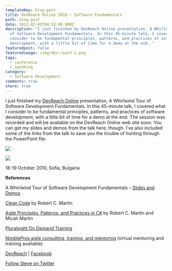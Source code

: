 ```yaml
---
templateKey: blog-post
title: DevReach Online 2010 – Software Fundamentals
path: blog-post
date: 2012-02-02T04:53:00.000Z
description: "I just finished my DevReach Online presentation, A Whirlwind Tour
  of Software Development Fundamentals. In this 45-minute talk, I covered what I
  consider to be fundamental principles, patterns, and practices of software
  development, with a little bit of time for a demo at the end. "
featuredpost: false
featuredimage: /img/dev-reach-1.png
tags:
  - conference
  - speaking
category:
  - Software Development
comments: true
share: true
---
```

I just finished my [DevReach Online](http://www.devreach.com/Event/devreach-online.aspx) presentation, A Whirlwind Tour of Software Development Fundamentals. In this 45-minute talk, I covered what I consider to be fundamental principles, patterns, and practices of software development, with a little bit of time for a demo at the end. The session was recorded and will be available on the DevReach Online web site soon. You can get my slides and demos from the talk here, though. I’ve also included some of the links from the talk to save you the trouble of hunting through the PowerPoint file.

![](/img/dev-reach-1.png)

![](/img/dev-reach-logo.png)

18-19 October 2010, Sofia, Bulgaria

**References**

A Whirlwind Tour of Software Development Fundamentals – [Slides and Demos](http://stevesmithblog.s3.amazonaws.com/SteveSmith-DevReachOnline-WhirlwindTourSoftwareFundamentals.zip)

[Clean Code](http://amzn.to/Clean-Code) by Robert C. Martin

[Agile Principles, Patterns, and Practices in C#](http://amzn.to/agilepppcsharp) by Robert C. Martin and Micah Martin

[Pluralsight On Demand Training](http://www.pluralsight-training.net/microsoft/olt/member.aspx)

[NimblePros agile consulting, training, and mentoring](http://nimblepros.com/) (virtual mentoring and training available)

[DevReach](http://devreach.com/) | [Facebook](http://facebook.com/DevReach)

[Follow Steve on Twitter](http://twitter.com/ardalis)